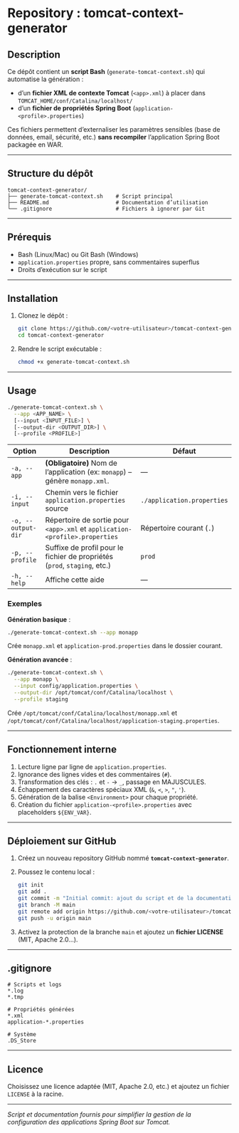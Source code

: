 # Repository : tomcat-context-generator

## Description

Ce dépôt contient un **script Bash** (`generate-tomcat-context.sh`) qui automatise la génération :

* d’un **fichier XML de contexte Tomcat** (`<app>.xml`) à placer dans `TOMCAT_HOME/conf/Catalina/localhost/`
* d’un **fichier de propriétés Spring Boot** (`application-<profile>.properties`)

Ces fichiers permettent d’externaliser les paramètres sensibles (base de données, email, sécurité, etc.) **sans recompiler** l’application Spring Boot packagée en WAR.

---

## Structure du dépôt

```text
tomcat-context-generator/
├── generate-tomcat-context.sh    # Script principal
├── README.md                     # Documentation d’utilisation
└── .gitignore                    # Fichiers à ignorer par Git
```

---

## Prérequis

* Bash (Linux/Mac) ou Git Bash (Windows)
* `application.properties` propre, sans commentaires superflus
* Droits d’exécution sur le script

---

## Installation

1. Clonez le dépôt :

   ```bash
   git clone https://github.com/<votre-utilisateur>/tomcat-context-generator.git
   cd tomcat-context-generator
   ```
2. Rendre le script exécutable :

   ```bash
   chmod +x generate-tomcat-context.sh
   ```

---

## Usage

```bash
./generate-tomcat-context.sh \
  --app <APP_NAME> \
  [--input <INPUT_FILE>] \
  [--output-dir <OUTPUT_DIR>] \
  [--profile <PROFILE>]
```

| Option             | Description                                                                  | Défaut                     |
| ------------------ | ---------------------------------------------------------------------------- | -------------------------- |
| `-a, --app`        | **(Obligatoire)** Nom de l’application (ex: `monapp`) – génère `monapp.xml`. | —                          |
| `-i, --input`      | Chemin vers le fichier `application.properties` source                       | `./application.properties` |
| `-o, --output-dir` | Répertoire de sortie pour `<app>.xml` et `application-<profile>.properties`  | Répertoire courant (`.`)   |
| `-p, --profile`    | Suffixe de profil pour le fichier de propriétés (`prod`, `staging`, etc.)    | `prod`                     |
| `-h, --help`       | Affiche cette aide                                                           | —                          |

### Exemples

**Génération basique** :

```bash
./generate-tomcat-context.sh --app monapp
```

Crée `monapp.xml` et `application-prod.properties` dans le dossier courant.

**Génération avancée** :

```bash
./generate-tomcat-context.sh \
  --app monapp \
  --input config/application.properties \
  --output-dir /opt/tomcat/conf/Catalina/localhost \
  --profile staging
```

Crée `/opt/tomcat/conf/Catalina/localhost/monapp.xml` et `/opt/tomcat/conf/Catalina/localhost/application-staging.properties`.

---

## Fonctionnement interne

1. Lecture ligne par ligne de `application.properties`.
2. Ignorance des lignes vides et des commentaires (`#`).
3. Transformation des clés : `.` et `-` → `_`, passage en MAJUSCULES.
4. Échappement des caractères spéciaux XML (`&`, `<`, `>`, `"`, `'`).
5. Génération de la balise `<Environment>` pour chaque propriété.
6. Création du fichier `application-<profile>.properties` avec placeholders `${ENV_VAR}`.

---

## Déploiement sur GitHub

1. Créez un nouveau repository GitHub nommé **`tomcat-context-generator`**.
2. Poussez le contenu local :

   ```bash
   git init
   git add .
   git commit -m "Initial commit: ajout du script et de la documentation"
   git branch -M main
   git remote add origin https://github.com/<votre-utilisateur>/tomcat-context-generator.git
   git push -u origin main
   ```
3. Activez la protection de la branche `main` et ajoutez un **fichier LICENSE** (MIT, Apache 2.0…).

---

## .gitignore

```gitignore
# Scripts et logs
*.log
*.tmp

# Propriétés générées
*.xml
application-*.properties

# Système
.DS_Store
```

---

## Licence

Choisissez une licence adaptée (MIT, Apache 2.0, etc.) et ajoutez un fichier `LICENSE` à la racine.

---

*Script et documentation fournis pour simplifier la gestion de la configuration des applications Spring Boot sur Tomcat.*
